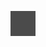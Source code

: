 ![](/Notatki/Semestr%204/Organizacja%20i%20architektura%20komputerów/Wykłady/Wykład%209/Drawing%202024-06-05%2013.19.58.excalidraw.svg)